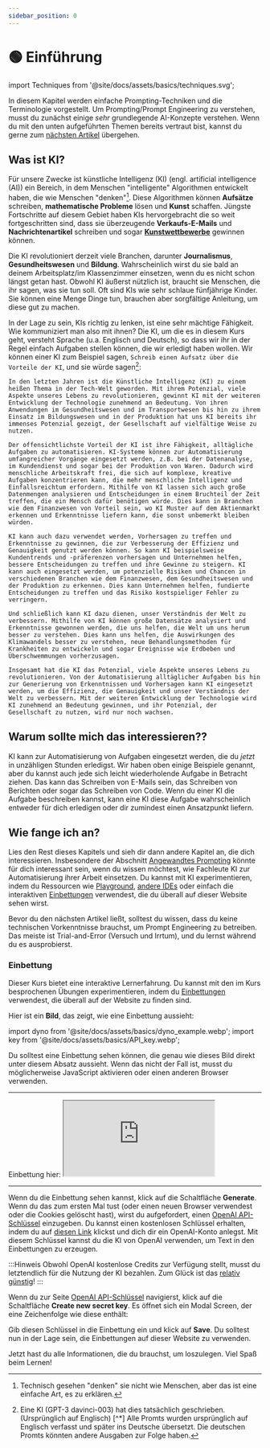 ```yaml
---
sidebar_position: 0
---
```


# 🟢 Einführung

import Techniques from '@site/docs/assets/basics/techniques.svg';

<div style={{textAlign: 'center'}}>
  <Techniques style={{width:"100%",height:"300px",verticalAlign:"top"}}/>
</div>


In diesem Kapitel werden einfache Prompting-Techniken und die Terminologie vorgestellt. Um Prompting/Prompt Engineering zu verstehen, musst du zunächst einige *sehr* grundlegende AI-Konzepte verstehen. Wenn du mit den unten aufgeführten Themen bereits vertraut bist, kannst du gerne zum [nächsten Artikel](https://learnprompting.org/docs/basics/prompting) übergehen.

## Was ist KI?

Für unsere Zwecke ist künstliche Intelligenz (KI) (engl. artificial intelligence (AI)) ein Bereich, in dem Menschen "intelligente" Algorithmen entwickelt haben, die wie Menschen "denken"[^1]. Diese Algorithmen können **Aufsätze** schreiben, **mathematische Probleme** lösen und **Kunst** schaffen. Jüngste Fortschritte auf diesem Gebiet haben KIs hervorgebracht die so weit fortgeschritten sind, dass sie überzeugende **Verkaufs-E-Mails** und **Nachrichtenartikel** schreiben und sogar **[Kunstwettbewerbe](https://impakter.com/art-made-by-ai-wins-fine-arts-competition/)** gewinnen können.

Die KI revolutioniert derzeit viele Branchen, darunter **Journalismus**, **Gesundheitswesen** und **Bildung**. Wahrscheinlich wirst du sie bald an deinem Arbeitsplatz/im Klassenzimmer einsetzen, wenn du es nicht schon längst getan hast. Obwohl KI äußerst nützlich ist, braucht sie Menschen, die ihr sagen, was sie tun soll. Oft sind KIs wie sehr schlaue fünfjährige Kinder. Sie können eine Menge Dinge tun, brauchen aber sorgfältige Anleitung, um diese gut zu machen.

In der Lage zu sein, KIs richtig zu lenken, ist eine sehr mächtige Fähigkeit. Wie kommuniziert man also mit ihnen? Die KI, um die es in diesem Kurs geht, versteht Sprache (u.a. Englisch und Deutsch), so dass wir ihr in der Regel einfach Aufgaben stellen können, die wir erledigt haben wollen. Wir können einer KI zum Beispiel sagen, `Schreib einen Aufsatz über die Vorteile der KI`, und sie würde sagen[^2]:

```
In den letzten Jahren ist die Künstliche Intelligenz (KI) zu einem heißen Thema in der Tech-Welt geworden. Mit ihrem Potenzial, viele Aspekte unseres Lebens zu revolutionieren, gewinnt KI mit der weiteren Entwicklung der Technologie zunehmend an Bedeutung. Von ihren Anwendungen im Gesundheitswesen und im Transportwesen bis hin zu ihrem Einsatz im Bildungswesen und in der Produktion hat uns KI bereits ihr immenses Potenzial gezeigt, der Gesellschaft auf vielfältige Weise zu nutzen.

Der offensichtlichste Vorteil der KI ist ihre Fähigkeit, alltägliche Aufgaben zu automatisieren. KI-Systeme können zur Automatisierung umfangreicher Vorgänge eingesetzt werden, z.B. bei der Datenanalyse, im Kundendienst und sogar bei der Produktion von Waren. Dadurch wird menschliche Arbeitskraft frei, die sich auf komplexe, kreative Aufgaben konzentrieren kann, die mehr menschliche Intelligenz und Einfallsreichtum erfordern. Mithilfe von KI lassen sich auch große Datenmengen analysieren und Entscheidungen in einem Bruchteil der Zeit treffen, die ein Mensch dafür benötigen würde. Dies kann in Branchen wie dem Finanzwesen von Vorteil sein, wo KI Muster auf dem Aktienmarkt erkennen und Erkenntnisse liefern kann, die sonst unbemerkt bleiben würden.

KI kann auch dazu verwendet werden, Vorhersagen zu treffen und Erkenntnisse zu gewinnen, die zur Verbesserung der Effizienz und Genauigkeit genutzt werden können. So kann KI beispielsweise Kundentrends und -präferenzen vorhersagen und Unternehmen helfen, bessere Entscheidungen zu treffen und ihre Gewinne zu steigern. KI kann auch eingesetzt werden, um potenzielle Risiken und Chancen in verschiedenen Branchen wie dem Finanzwesen, dem Gesundheitswesen und der Produktion zu erkennen. Dies kann Unternehmen helfen, fundierte Entscheidungen zu treffen und das Risiko kostspieliger Fehler zu verringern.

Und schließlich kann KI dazu dienen, unser Verständnis der Welt zu verbessern. Mithilfe von KI können große Datensätze analysiert und Erkenntnisse gewonnen werden, die uns helfen, die Welt um uns herum besser zu verstehen. Dies kann uns helfen, die Auswirkungen des Klimawandels besser zu verstehen, neue Behandlungsmethoden für Krankheiten zu entwickeln und sogar Ereignisse wie Erdbeben und Überschwemmungen vorherzusagen.

Insgesamt hat die KI das Potenzial, viele Aspekte unseres Lebens zu revolutionieren. Von der Automatisierung alltäglicher Aufgaben bis hin zur Generierung von Erkenntnissen und Vorhersagen kann KI eingesetzt werden, um die Effizienz, die Genauigkeit und unser Verständnis der Welt zu verbessern. Mit der weiteren Entwicklung der Technologie wird KI zunehmend an Bedeutung gewinnen, und ihr Potenzial, der Gesellschaft zu nutzen, wird nur noch wachsen.
```

## Warum sollte mich das interessieren??

KI kann zur Automatisierung von Aufgaben eingesetzt werden, die du *jetzt* in unzähligen Stunden erledigst. Wir haben oben einige Beispiele genannt, aber du kannst auch jede sich leicht wiederholende Aufgabe in Betracht ziehen. Das kann das Schreiben von E-Mails sein, das Schreiben von Berichten oder sogar das Schreiben von Code. Wenn du einer KI die Aufgabe beschreiben kannst, kann eine KI diese Aufgabe wahrscheinlich entweder für dich erledigen oder dir zumindest einen Ansatzpunkt liefern.

## Wie fange ich an?

Lies den Rest dieses Kapitels und sieh dir dann andere Kapitel an, die dich interessieren. Insbesondere der Abschnitt [Angewandtes Prompting](https://learnprompting.org/docs/applied_prompting/overview) könnte für dich interessant sein, wenn du wissen möchtest, wie Fachleute KI zur Automatisierung ihrer Arbeit einsetzen. Du kannst mit KI experimentieren, indem du Ressourcen wie [Playground](https://beta.openai.com/playground), [andere IDEs](https://learnprompting.org/docs/tooling/IDEs/intro) oder einfach die interaktiven [Einbettungen](https://learnprompting.org/docs/basics/intro#embeds) verwendest, die du überall auf dieser Website sehen wirst.

Bevor du den nächsten Artikel ließt, solltest du wissen, dass du keine technischen Vorkenntnisse brauchst, um Prompt Engineering zu betreiben. Das meiste ist Trial-and-Error (Versuch und Irrtum), und du lernst während du es ausprobierst.

### Einbettung

Dieser Kurs bietet eine interaktive Lernerfahrung. Du kannst mit den im Kurs besprochenen Übungen experimentieren, indem du [Einbettungen](https://embed.learnprompting.org/) verwendest, die überall auf der Website zu finden sind.

Hier ist ein **Bild**, das zeigt, wie eine Einbettung aussieht:

import dyno from '@site/docs/assets/basics/dyno_example.webp';
import key from '@site/docs/assets/basics/API_key.webp';

<div style={{textAlign: 'center'}}>
  <LazyLoadImage src={dyno} style={{width: "750px"}} />
</div>

Du solltest eine Einbettung sehen können, die genau wie dieses Bild direkt unter diesem Absatz aussieht. Wenn das nicht der Fall ist, musst du möglicherweise JavaScript aktivieren oder einen anderen Browser verwenden.

<hr/>
Einbettung hier:
<iframe
    src="https://embed.learnprompting.org/embed?config=eyJ0b3BQIjowLCJ0ZW1wZXJhdHVyZSI6MCwibWF4VG9rZW5zIjoyNTYsIm91dHB1dCI6IkNob2NvbGF0ZSwgVmFuaWxsYSwgU3RyYXdiZXJyeSwgTWludCBDaGlwLCBSb2NreSBSb2FkLCBDb29raWUgRG91Z2gsIEJ1dHRlciBQZWNhbiwgTmVhcG9saXRhbiwgQ29mZmVlLCBDb2NvbnV0IiwicHJvbXB0IjoiR2VuZXJhdGUgYSBjb21tYSBzZXBhcmF0ZWQgbGlzdCBvZiAxMCBpY2UgY3JlYW0gZmxhdm9yczoiLCJtb2RlbCI6InRleHQtZGF2aW5jaS0wMDMifQ%3D%3D"
    style={{width:"100%", height:"280px", border:"0", borderRadius:"4px", overflow:"hidden"}}
    sandbox="allow-forms allow-modals allow-popups allow-presentation allow-same-origin allow-scripts"
></iframe>
<hr/>

Wenn du die Einbettung sehen kannst, klick auf die Schaltfläche **Generate**. Wenn du das zum ersten Mal tust (oder einen neuen Browser verwendest oder die Cookies gelöscht hast), wirst du aufgefordert, einen [OpenAI API-Schlüssel](https://platform.openai.com/account/api-keys) einzugeben. Du kannst einen kostenlosen Schlüssel erhalten, indem du auf [diesen Link](https://platform.openai.com/account/api-keys) klickst und dich dir ein OpenAI-Konto anlegst. Mit diesem Schlüssel kannst du die KI von OpenAI verwenden, um Text in den Einbettungen zu erzeugen.

:::Hinweis
Obwohl OpenAI kostenlose Credits zur Verfügung stellt, musst du letztendlich für die Nutzung der KI bezahlen. Zum Glück ist das [relativ günstig](https://openai.com/pricing)!
:::

Wenn du zur Seite [OpenAI API-Schlüssel](https://platform.openai.com/account/api-keys) navigierst, klick auf die Schaltfläche **Create new secret key**. Es öffnet sich ein Modal Screen, der eine Zeichenfolge wie diese enthält:

<div style={{textAlign: 'center'}}>
  <LazyLoadImage src={key} style={{width: "750px"}} />
</div>

Gib diesen Schlüssel in die Einbettung ein und klick auf **Save**. Du solltest nun in der Lage sein, die Einbettungen auf dieser Website zu verwenden.

Jetzt hast du alle Informationen, die du  brauchst, um loszulegen. Viel Spaß beim Lernen!


[^1]: Technisch gesehen "denken" sie nicht wie Menschen, aber das ist eine einfache Art, es zu erklären.
[^2]: Eine KI (GPT-3 davinci-003) hat dies tatsächlich geschrieben. (Ursprünglich auf Englisch)
[^*] Alle Promts wurden ursprünglich auf Englisch verfasst und später ins Deutsche übersetzt. Die deutschen Promts könnten andere Ausgaben zur Folge haben.